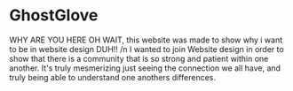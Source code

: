 # GhostGlove
<head/> 
</body> 
WHY ARE YOU HERE OH WAIT, this website was made to show why i want to be in website design DUH!! /n 
I wanted to join Website design in order to show that there is a community that is so strong and patient within one another.
It's truly mesmerizing just seeing the connection we all have, and truly being able to understand one anothers differences. 
